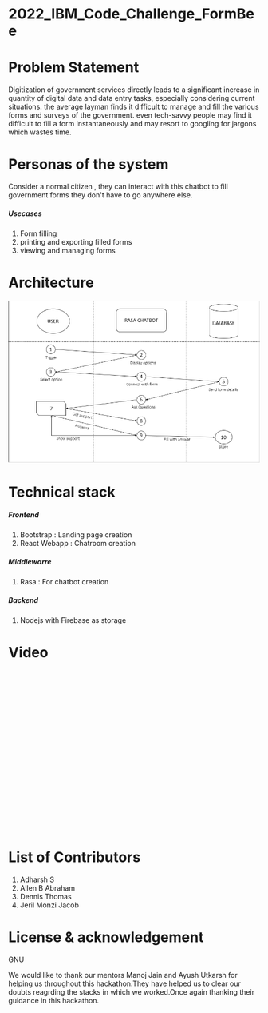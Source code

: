 # 2022_IBM_Code_Challenge_FormBee

<h1> Problem Statement</h1>
<p>
    Digitization of government services directly leads to a significant increase in quantity of digital data and data entry tasks, especially considering current situations. the average layman finds it difficult to manage and fill the various forms and surveys of the government. even tech-savvy people may find it difficult to fill a form instantaneously and may resort to googling for jargons which wastes time.
</p>

<h1>Personas of the system</h1>

<p>
    Consider a normal citizen , they can interact with this chatbot to fill government forms they don't have to go anywhere else.
</p>

<h5> Usecases</h5>
<ol>   
    <li> Form filling </li>
    <li> printing and exporting filled forms</li>
    <li>viewing and managing forms</li>  
   </ol>
  

<h1>Architecture</h1>
<img src="architecture.png"></img>

<h1>Technical stack</h1>
<h5>Frontend</h5>
<ol>
    <li>Bootstrap : Landing page creation</li>
    <li>React Webapp : Chatroom creation</li>
    </ol>
    
<h5>Middlewarre</h5>
<ol>
    <li>Rasa : For chatbot creation </li>
</ol>

<h5>Backend </h5>
<ol>
    <li> Nodejs with Firebase as storage</li>
    </ol>
  

<h1>Video</h1>
<iframe width="560" height="315" src="" frameborder="0" allowfullscreen></iframe>
      </iframe>

<h1>List of Contributors</h1>
<ol>
  <li>Adharsh S</li>
  <li>Allen B Abraham</li>
  <li>Dennis Thomas</li>
  <li>Jeril Monzi Jacob</li>
</ol>

<h1>License &amp acknowledgement</h1>

<P>
    GNU 
    </P>
<p>
    We would like to thank our mentors Manoj Jain and Ayush Utkarsh for helping us throughout this hackathon.They have helped us to clear our doubts reagrding the stacks in which we worked.Once again thanking their guidance in this hackathon.
    </p>
    
